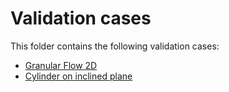 # Validation cases

This folder contains the following validation cases:
 - [Granular Flow 2D](granular_flow_2D/README.md)
 - [Cylinder on inclined plane](cylinder_on_inclined_plane/README.md)
